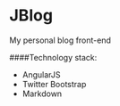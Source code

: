 # JBlog
My personal blog front-end

####Technology stack:
* AngularJS
* Twitter Bootstrap
* Markdown
